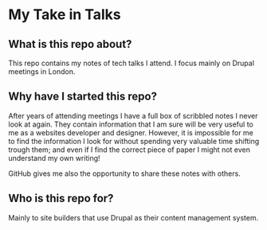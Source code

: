 # My Take in Talks
## What is this repo about?

This repo contains my notes of tech talks I attend. I focus mainly on Drupal meetings in London.

## Why have I started this repo?

After years of attending meetings I have a full box of scribbled notes I never look at again.
They contain information that I am sure will be very useful to me as a websites developer and designer.
However, it is impossible for me to find the information I look for without spending very valuable time shifting trough them;
and even if I find the correct piece of paper I might not even understand my own writing!

GitHub gives me also the opportunity to share these notes with others.

## Who is this repo for?

Mainly to site builders that use Drupal as their content management system.  
